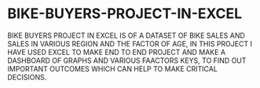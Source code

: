 # BIKE-BUYERS-PROJECT-IN-EXCEL
BIKE BUYERS PROJECT IN EXCEL IS OF A DATASET OF BIKE SALES AND SALES IN VARIOUS REGION AND THE FACTOR OF AGE, IN THIS PROJECT I HAVE USED EXCEL TO MAKE END TO END PROJECT AND MAKE A DASHBOARD OF GRAPHS AND VARIOUS FAACTORS KEYS, TO FIND OUT IMPORTANT OUTCOMES WHICH CAN HELP TO MAKE CRITICAL DECISIONS.

